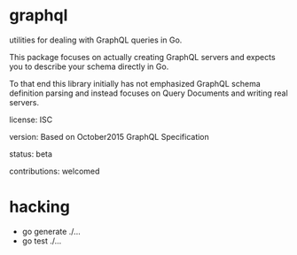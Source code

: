 graphql
=======

utilities for dealing with GraphQL queries in Go.

This package focuses on actually creating GraphQL servers and expects you to describe your schema directly in Go.

To that end this library initially has not emphasized GraphQL schema definition parsing and instead focuses on Query Documents and writing real servers.

license: ISC

version: Based on October2015 GraphQL Specification

status: beta

contributions: welcomed


hacking
=======

 * go generate ./...
 * go test ./...
